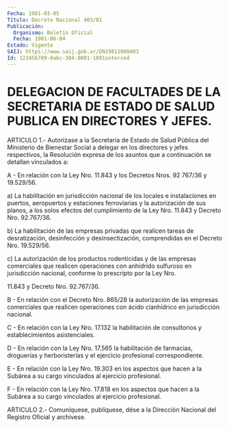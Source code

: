 ```yaml
---
Fecha: 1981-03-05
Título: Decreto Nacional 403/81
Publicación:
  Organismo: Boletín Oficial
  Fecha: 1981-06-04
Estado: Vigente
SAIJ: https://www.saij.gob.ar/DN19811000403
Id: 123456789-0abc-304-0001-1891soterced
---
```

# DELEGACION DE FACULTADES DE LA SECRETARIA DE ESTADO DE SALUD PUBLICA EN DIRECTORES Y JEFES.

<a id="1"></a>
ARTICULO  1.- Autorízase a la Secretaría de Estado de Salud Pública del Ministerio  de  Bienestar  Social a delegar en los directores y jefes respectivos, la Resolución  expresa  de  los  asuntos  que  a continuación se detallan vinculados a:

A  -  En  relación  con  la Ley Nro. 11.843 y los Decretos Nros. 92 767/36 y 19.529/56.

a)  La  habilitación en jurisdicción  nacional  de  los  locales  e instalaciones  en  puertos, aeropuertos y estaciones ferroviarias y la autorización de sus planos, a los solos efectos del cumplimiento de la Ley  Nro.  11.843 y Decreto Nro. 92.767/36.

b) La habilitación de las empresas  privadas que realicen tareas de desratización, desinfección y desinsectización,  comprendidas en el Decreto Nro. 19.529/56.

c) La autorización de los productos rodenticidas y  de las empresas comerciales  que  realicen  operaciones con anhídrido sulfuroso  en jurisdicción nacional, conforme  lo  prescripto  por  la  Ley  Nro.

11.843 y Decreto Nro. 92.767/36.

B  -  En relación con el Decreto Nro. 865/28 la autorización de las empresas comerciales que realicen operaciones con ácido cianhídrico en jurisdicción nacional.

C  - En  relación  con  la  Ley  Nro.  17.132  la  habilitación  de consultorios y establecimientos asistenciales.

D -  En  relación  con  la  Ley  Nro.  17.565  la  habilitación  de farmacias,  droguerías  y herboristerías y el ejercicio profesional correspondiente.

E - En relación con la Ley  Nro. 19.303 en los aspectos que hacen a la Subárea a su cargo vinculados  al  ejercicio  profesional.

F - En relación con la Ley Nro. 17.818 en los aspectos que hacen  a la   Subárea  a  su  cargo  vinculados  al  ejercicio  profesional.

<a id="2"></a>
ARTICULO  2.- Comuníquese, publíquese, dése a la Dirección Nacional del Registro Oficial y archívese.